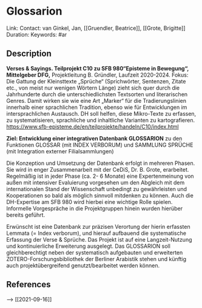 # Glossarion

Link:
Contact: van Ginkel, Jan, [[Gruendler, Beatrice]], [[Grote, Brigitte]]
Duration: 
Keywords: #ar

## Description
__Verses & Sayings. Teilprojekt C10 zu SFB 980“Episteme in Bewegung“, Mittelgeber DFG,__
Projektleitung B. Gründler, Laufzeit 2020-2024.
Fokus: Die Gattung der Kleinsttexte „Sprüche“ (Sprichwörter, Sentenzen, Zitate etc., von meist
nur wenigen Wörtern Länge) zieht sich quer durch die Jahrhunderte durch die
unterschiedlichsten Textsorten und literarischen Genres. Damit wirken sie wie eine Art
„Marker“ für die Tradierungslinien innerhalb einer sprachlichen Tradition, ebenso wie für
Entwicklungen im intersprachlichen Austausch.
DH soll helfen, diese Mikro-Texte zu erfassen, zu systematisieren, sprachliche und inhaltliche
Varianten zu kartografieren. https://www.sfb-episteme.de/en/teilprojekte/handeln/C10/index.html

__Ziel: Entwicklung einer integrativen Datenbank GLOSSARION__ zu den Funktionen GLOSSAR
(mit INDEX VERBORUM) und SAMMLUNG SPRÜCHE (mit Integration externer
Filialsammlungen)

Die Konzeption und Umsetzung der Datenbank erfolgt in mehreren Phasen. Sie wird in enger
Zusammenarbeit mit der CeDiS, Dr. B. Grote, erarbeitet. Regelmäßig ist in jeder Phase (ca. 2-
6 Monate) eine Expertenmeinung von außen mit intensiver Evaluierung vorgesehen um den
Abgleich mit dem internationalen Stand der Wissenschaft unbedingt zu gewährleisten und
Kooperationen so bald als möglich sinnvoll mitdenken zu können. Auch die DH-Expertise am
SFB 980 wird hierbei eine wichtige Rolle spielen. Informelle Vorgespräche in die
Projektgruppen hinein wurden hierüber bereits geführt.

Erwünscht ist eine Datenbank zur präzisen Verortung der hierin erfassten Lemmata (= Index
verborum), und hierauf aufbauend die systematische Erfassung der Verse & Sprüche. Das
Projekt ist auf eine Langzeit-Nutzung und kontinuierliche Erweiterung ausgelegt. Das
GLOSSARION soll gleichberechtigt neben der systematisch aufgebauten und erweiterten
ZOTERO-Forschungsbibliothek der Berliner Arabistik stehen und künftig auch
projektübergreifend genutzt/bearbeitet werden können.

## References
--> [[2021-09-16]]